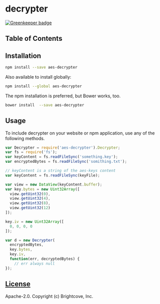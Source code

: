 # decrypter

[![Greenkeeper badge](https://badges.greenkeeper.io/videojs/aes-decrypter.svg)](https://greenkeeper.io/)



## Table of Contents

<!-- START doctoc -->
<!-- END doctoc -->
## Installation

```sh
npm install --save aes-decrypter
```

Also available to install globally:

```sh
npm install --global aes-decrypter
```

The npm installation is preferred, but Bower works, too.

```sh
bower install  --save aes-decrypter
```

## Usage

To include decrypter on your website or npm application, use any of the following methods.
```js
var Decrypter = require('aes-decrypter').Decrypter;
var fs = require('fs');
var keyContent = fs.readFileSync('something.key');
var encryptedBytes = fs.readFileSync('somithing.txt');

// keyContent is a string of the aes-keys content
var keyContent = fs.readFileSync(keyFile);

var view = new DataView(keyContent.buffer);
var key.bytes = new Uint32Array([
  view.getUint32(0),
  view.getUint32(4),
  view.getUint32(8),
  view.getUint32(12)
]);

key.iv = new Uint32Array([
  0, 0, 0, 0
]);

var d = new Decrypter(
  encryptedBytes,
  key.bytes,
  key.iv,
  function(err, decryptedBytes) {
    // err always null
});
```

## [License](LICENSE)

Apache-2.0. Copyright (c) Brightcove, Inc.

